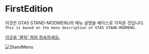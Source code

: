 # FirstEdition

이것은 GTA5 STAND-MODMENU의 메뉴 설명을 베이스로 가져온 것입니다.<br>
``This is based on the menu description of GTA5 STAND-MODMENU.``

[이곳을 '클릭' 하여 접속하세요.](https://firstedition.tk/)

![StandMenu](https://user-images.githubusercontent.com/17058307/208624479-3c9739c3-c21f-44f7-9ba2-412e3b5a2211.png)


